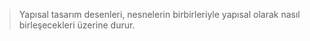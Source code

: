 > Yapısal tasarım desenleri, nesnelerin birbirleriyle yapısal olarak nasıl birleşecekleri üzerine durur.
